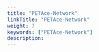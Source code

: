 ```yaml
---
title: "PETAce-Network"
linkTitle: "PETAce-Network"
weight: 7
keywords: ["PETAce-Network"]
description:
---
```



